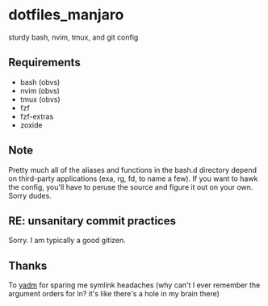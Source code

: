# dotfiles_manjaro
sturdy bash, nvim, tmux, and git config

## Requirements
- bash (obvs)
- nvim (obvs)
- tmux (obvs)
- fzf
- fzf-extras
- zoxide

## Note

Pretty much all of the aliases and functions in the bash.d directory depend on third-party applications (exa, rg, fd, to name a few). 
If you want to hawk the config, you'll have to peruse the source and figure it out on your own. Sorry dudes.


## RE: unsanitary commit practices

Sorry. I am typically a good gitizen.

## Thanks

To [yadm](https://github.com/TheLocehiliosan/yadm) for sparing me symlink headaches
(why can't I ever remember the argument orders for ln? it's like there's a hole in my brain there)
